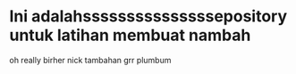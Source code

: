 
# Ini adalahsssssssssssssssepository untuk latihan membuat  nambah
oh really birher nick tambahan grr plumbum

